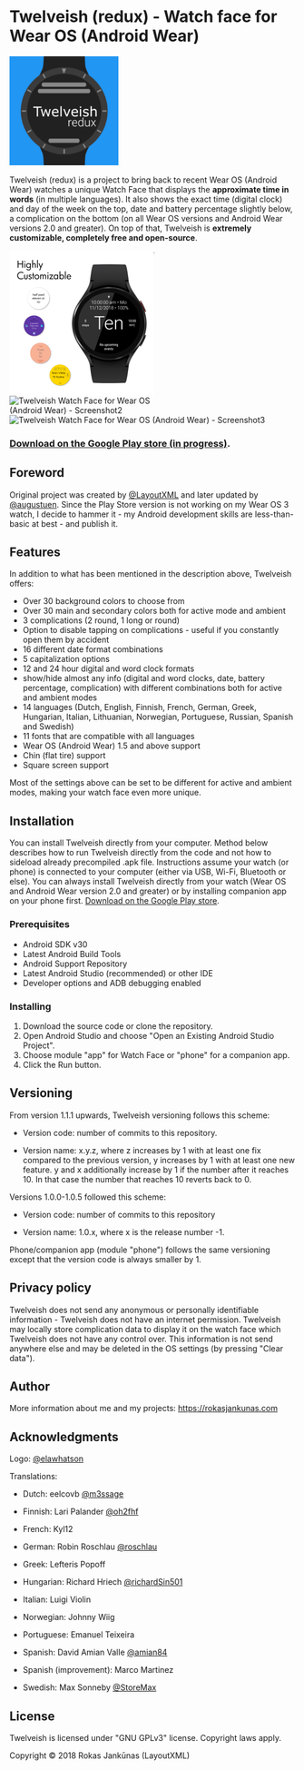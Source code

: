 # Twelveish (redux) - Watch face for Wear OS (Android Wear)

<img src="app/src/main/ic_launcher-web.png" width="192" alt="Twelveish Watch Face for Wear OS (Android Wear) - Logo">

Twelveish (redux) is a project to bring back to recent Wear OS (Android Wear) watches a unique Watch Face that displays the **approximate time in words** (in multiple languages). It also shows the exact time (digital clock) and day of the week on the top, date and battery percentage slightly below, a complication on the bottom (on all Wear OS versions and Android Wear versions 2.0 and greater). On top of that, Twelveish is **extremely customizable, completely free and open-source**.

<img src="screenshots/Twelveish-1.png" width="256" alt="Twelveish Watch Face for Wear OS (Android Wear) - Screenshot1" align="left">

<img src="screenshots/Twelveish-2.png" width="256" alt="Twelveish Watch Face for Wear OS (Android Wear) - Screenshot2" align="left">

<img src="screenshots/Twelveish-3.png" width="256" alt="Twelveish Watch Face for Wear OS (Android Wear) - Screenshot3">

### [Download on the Google Play store (in progress)](https://play.google.com/store/apps/details?id=com.psychowood.twelveishredux).

## Foreword

Original project was created by [@LayoutXML](https://github.com/LayoutXML/Twelveish) and later updated by [@augustuen](https://github.com/augustuen/Twelveish). 
Since the Play Store version is not working on my Wear OS 3 watch, I decide to hammer it - my Android development skills are less-than-basic at best - and publish it.

## Features

In addition to what has been mentioned in the description above, Twelveish offers:

* Over 30 background colors to choose from
* Over 30 main and secondary colors both for active mode and ambient
* 3 complications (2 round, 1 long or round)
* Option to disable tapping on complications - useful if you constantly open them by accident
* 16 different date format combinations
* 5 capitalization options
* 12 and 24 hour digital and word clock formats
* show/hide almost any info (digital and word clocks, date, battery percentage, complication) with different combinations both for active and ambient modes
* 14 languages (Dutch, English, Finnish, French, German, Greek, Hungarian, Italian, Lithuanian, Norwegian, Portuguese, Russian, Spanish and Swedish)
* 11 fonts that are compatible with all languages
* Wear OS (Android Wear) 1.5 and above support
* Chin (flat tire) support
* Square screen support

Most of the settings above can be set to be different for active and ambient modes, making your watch face even more unique.

## Installation

You can install Twelveish directly from your computer. Method below describes how to run Twelveish directly from the code and not how to sideload already precompiled .apk file. Instructions assume your watch (or phone) is connected to your computer (either via USB, Wi-Fi, Bluetooth or else). You can always install Twelveish directly from your watch (Wear OS and Android Wear version 2.0 and greater) or by installing companion app on your phone first. [Download on the Google Play store](https://play.google.com/store/apps/details?id=com.psychowood.twelveishredux).

### Prerequisites

* Android SDK v30
* Latest Android Build Tools
* Android Support Repository
* Latest Android Studio (recommended) or other IDE
* Developer options and ADB debugging enabled

### Installing

1. Download the source code or clone the repository.
2. Open Android Studio and choose "Open an Existing Android Studio Project".
3. Choose module "app" for Watch Face or "phone" for a companion app.
4. Click the Run button.

## Versioning

From version 1.1.1 upwards, Twelveish versioning follows this scheme:

* Version code: number of commits to this repository.

* Version name: x.y.z, where z increases by 1 with at least one fix compared to the previous version, y increases by 1 with at least one new feature. y and x additionally increase by 1 if the number after it reaches 10. In that case the number that reaches 10 reverts back to 0.

Versions 1.0.0-1.0.5 followed this scheme:

* Version code: number of commits to this repository

* Version name: 1.0.x, where x is the release number -1.

Phone/companion app (module "phone") follows the same versioning except that the version code is always smaller by 1.

## Privacy policy

Twelveish does not send any anonymous or personally identifiable information - Twelveish does not have an internet permission. Twelveish may locally store complication data to display it on the watch face which Twelveish does not have any control over. This information is not send anywhere else and may be deleted in the OS settings (by pressing "Clear data").

## Author

More information about me and my projects: https://rokasjankunas.com

## Acknowledgments

Logo: [@elawhatson](https://github.com/elawhatson)

Translations:

* Dutch: eelcovb [@m3ssage](https://github.com/m3ssage)

* Finnish: Lari Palander [@oh2fhf](https://github.com/oh2fhf)

* French: Kyl12

* German: Robin Roschlau [@roschlau](https://github.com/roschlau)

* Greek: Lefteris Popoff

* Hungarian: Richard Hriech [@richardSin501](https://github.com/richardSin501)

* Italian: Luigi Violin

* Norwegian: Johnny Wiig

* Portuguese: Emanuel Teixeira

* Spanish: David Amian Valle [@amian84](https://github.com/amian84)

* Spanish (improvement): Marco Martinez

* Swedish: Max Sonneby [@StoreMax](https://github.com/StoreMax)

## License

Twelveish is licensed under "GNU GPLv3" license. Copyright laws apply.

Copyright © 2018 Rokas Jankūnas (LayoutXML)
